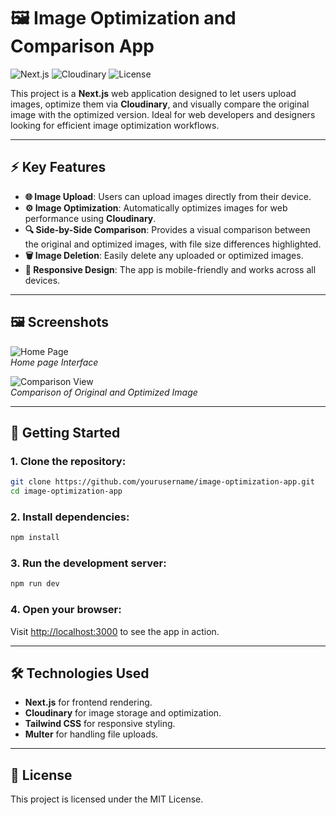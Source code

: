 
# 🖼️ **Image Optimization and Comparison App** 

![Next.js](https://img.shields.io/badge/Next.js-v13.0-blue.svg) ![Cloudinary](https://img.shields.io/badge/Cloudinary-Image_Optimization-yellow.svg) ![License](https://img.shields.io/badge/License-MIT-green.svg)

This project is a **Next.js** web application designed to let users upload images, optimize them via **Cloudinary**, and visually compare the original image with the optimized version. Ideal for web developers and designers looking for efficient image optimization workflows.

---

## ⚡ **Key Features**

- **🌐 Image Upload**: Users can upload images directly from their device.
- **⚙️ Image Optimization**: Automatically optimizes images for web performance using **Cloudinary**.
- **🔍 Side-by-Side Comparison**: Provides a visual comparison between the original and optimized images, with file size differences highlighted.
- **🗑️ Image Deletion**: Easily delete any uploaded or optimized images.
- **📱 Responsive Design**: The app is mobile-friendly and works across all devices.
  
---

## 🖼️ **Screenshots**

![Home Page](https://i.ibb.co.com/wzwqzzB/Whats-App-Image-2024-10-02-at-12-35-37-1a020069.jpg)  
*Home page Interface*

![Comparison View](https://i.ibb.co.com/9wzfxzN/Whats-App-Image-2024-10-05-at-06-26-47-70ba9be1.jpg)  
*Comparison of Original and Optimized Image*

---

## 🚀 **Getting Started**

### 1. **Clone the repository**:
```bash
git clone https://github.com/yourusername/image-optimization-app.git
cd image-optimization-app
```

### 2. **Install dependencies**:
```bash
npm install
```

### 3. **Run the development server**:
```bash
npm run dev
```

### 4. **Open your browser**:
Visit [http://localhost:3000](http://localhost:3000) to see the app in action.

---

## 🛠️ **Technologies Used**

- **Next.js** for frontend rendering.
- **Cloudinary** for image storage and optimization.
- **Tailwind CSS** for responsive styling.
- **Multer** for handling file uploads.

---

## 📝 **License**

This project is licensed under the MIT License.
